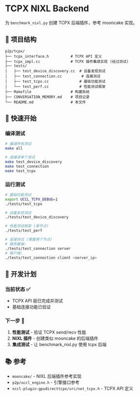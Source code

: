 # TCPX NIXL Backend

为 `benchmark_nixl.py` 创建 TCPX 后端插件，参考 mooncake 实现。

## 📁 项目结构

```
p2p/tcpx/
├── tcpx_interface.h          # TCPX API 定义
├── tcpx_impl.cc              # TCPX 插件集成实现 (经过测试)
├── tests/
│   ├── test_device_discovery.cc  # 设备发现测试
│   ├── test_connection.cc         # 连接测试
│   ├── test_tcpx.cc              # 基础功能测试
│   └── test_perf.cc              # 性能测试框架
├── Makefile                  # 构建系统
├── CONVERSATION_MEMORY.md    # 项目记录
└── README.md                 # 本文件
```

## 🚀 快速开始

### 编译测试
```bash
# 编译所有测试
make all

# 或编译单个测试
make test_device_discovery
make test_connection
make test_tcpx
```

### 运行测试
```bash
# 基础功能测试
export UCCL_TCPX_DEBUG=1
./tests/test_tcpx

# 设备发现测试
./tests/test_device_discovery

# 性能测试框架 (单节点)
./tests/test_perf

# 连接测试 (需要两个节点)
# 服务器端:
./tests/test_connection server
# 客户端:
./tests/test_connection client <server_ip>
```

## 🎯 开发计划

### 当前状态 ✅
- TCPX API 层已完成并测试
- 基础连接功能已验证

### 下一步 🔄
1. **性能测试** - 验证 TCPX send/recv 性能
2. **NIXL 插件** - 创建类似 mooncake 的后端插件
3. **集成测试** - 让 benchmark_nixl.py 使用 tcpx 后端

## 📚 参考

- `mooncake/` - NIXL 后端插件参考实现
- `p2p/uccl_engine.h` - 引擎接口参考
- `nccl-plugin-gpudirecttcpx/src/net_tcpx.h` - TCPX API 定义
